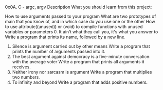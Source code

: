 0x0A. C - argc, argv
Description
What you should learn from this project:

How to use arguments passed to your program
What are two prototypes of main that you know of, and in which case do you use one or the other
How to use attribute((unused)) or (void) to compile functions with unused variables or parameters
0. It ain't what they call you, it's what you answer to
Write a program that prints its name, followed by a new line.
1. Silence is argument carried out by other means
Write a program that prints the number of arguments passed into it.
2. The best argument against democracy is a five-minute conversation with the average voter
Write a program that prints all arguments it receives.
3. Neither irony nor sarcasm is argument
Write a program that multiplies two numbers.
4. To infinity and beyond
Write a program that adds positive numbers.

